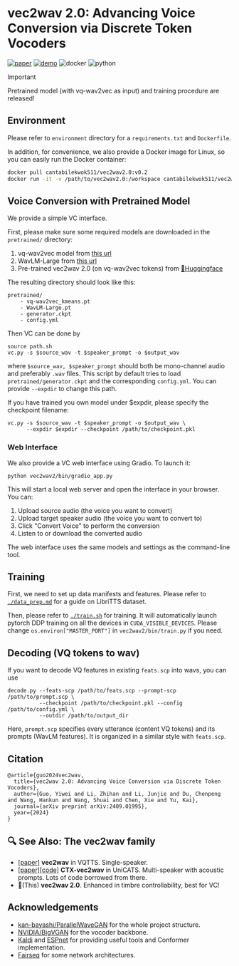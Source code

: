 # vec2wav 2.0: Advancing Voice Conversion via Discrete Token Vocoders

[![paper](https://img.shields.io/badge/paper-arxiv:2409.01995-red?logo=arxiv&logoColor=white)](https://arxiv.org/abs/2409.01995)
[![demo](https://img.shields.io/badge/demo-page-green)](https://cantabile-kwok.github.io/vec2wav2/)
![docker](https://img.shields.io/badge/Docker-blue?logo=docker&logoColor=white)
![python](https://img.shields.io/badge/Python_3.10-orange?logo=python&logoColor=white)

> [!IMPORTANT] 
> Pretrained model (with vq-wav2vec as input) and training procedure are released!

## Environment

Please refer to `environment` directory for a `requirements.txt` and `Dockerfile`.

In addition, for convenience, we also provide a Docker image for Linux, so you can easily run the Docker container:

```sh
docker pull cantabilekwok511/vec2wav2.0:v0.2
docker run -it -v /path/to/vec2wav2.0:/workspace cantabilekwok511/vec2wav2.0:v0.2
```

## Voice Conversion with Pretrained Model
We provide a simple VC interface.

First, please make sure some required models are downloaded in the `pretrained/` directory:

1. vq-wav2vec model from [this url](https://dl.fbaipublicfiles.com/fairseq/wav2vec/vq-wav2vec_kmeans.pt)
2. WavLM-Large from [this url](https://github.com/microsoft/unilm/blob/master/wavlm/README.md)
3. Pre-trained vec2wav 2.0 (on vq-wav2vec tokens) from [🤗Huggingface](https://huggingface.co/cantabile-kwok/vec2wav2.0/tree/main)

The resulting directory should look like this:
```
pretrained/
    - vq-wav2vec_kmeans.pt 
    - WavLM-Large.pt 
    - generator.ckpt
    - config.yml
```

Then VC can be done by
```
source path.sh
vc.py -s $source_wav -t $speaker_prompt -o $output_wav
```
where `$source_wav, $speaker_prompt` should both be mono-channel audio and preferably `.wav` files.
This script by default tries to load `pretrained/generator.ckpt` and the corresponding `config.yml`. You can provide `--expdir` to change this path.

If you have trained you own model under $expdir, please specify the checkpoint filename:
```
vc.py -s $source_wav -t $speaker_prompt -o $output_wav \
      --expdir $expdir --checkpoint /path/to/checkpoint.pkl
```

### Web Interface

We also provide a VC web interface using Gradio. To launch it:

```
python vec2wav2/bin/gradio_app.py
```

This will start a local web server and open the interface in your browser. You can:
1. Upload source audio (the voice you want to convert)
2. Upload target speaker audio (the voice you want to convert to)
3. Click "Convert Voice" to perform the conversion
4. Listen to or download the converted audio

The web interface uses the same models and settings as the command-line tool.


## Training
First, we need to set up data manifests and features. Please refer to [`./data_prep.md`](./data_prep.md) for a guide on LibriTTS dataset.

Then, please refer to [`./train.sh`](./train.sh) for training. It will automatically launch pytorch DDP training on all the devices in `CUDA_VISIBLE_DEVICES`. Please change `os.environ["MASTER_PORT"]` in `vec2wav2/bin/train.py` if you need.

## Decoding (VQ tokens to wav)

If you want to decode VQ features in existing `feats.scp` into wavs, you can use
```
decode.py --feats-scp /path/to/feats.scp --prompt-scp /path/to/prompt.scp \
          --checkpoint /path/to/checkpoint.pkl --config /path/to/config.yml \
          --outdir /path/to/output_dir
```
Here, `prompt.scp` specifies every utterance (content VQ tokens) and its prompts (WavLM features). It is organized in a similar style with `feats.scp`.

## Citation
```
@article{guo2024vec2wav,
  title={vec2wav 2.0: Advancing Voice Conversion via Discrete Token Vocoders},
  author={Guo, Yiwei and Li, Zhihan and Li, Junjie and Du, Chenpeng and Wang, Hankun and Wang, Shuai and Chen, Xie and Yu, Kai},
  journal={arXiv preprint arXiv:2409.01995},
  year={2024}
}
```

## 🔍 See Also: The vec2wav family
<!-- As the name implies, "vec" means code-vectors (with speech discrete tokens), and "wav" means the corresponding wavforms.  -->
<!-- The vec2wav family are speech token vocoders that are important modules in speech generation based on discrete tokens (esp. semantic tokens!). -->

* [[paper]](https://arxiv.org/abs/2204.00768) **vec2wav** in VQTTS. Single-speaker.
* [[paper]](https://ojs.aaai.org/index.php/AAAI/article/view/29747)[[code]](https://github.com/X-LANCE/UniCATS-CTX-vec2wav) **CTX-vec2wav** in UniCATS. Multi-speaker with acoustic prompts. Lots of code borrowed from there.
* 🌟(This) **vec2wav 2.0**. Enhanced in timbre controllability, best for VC!

## Acknowledgements

* [kan-bayashi/ParallelWaveGAN](https://github.com/kan-bayashi/ParallelWaveGAN) for the whole project structure.
* [NVIDIA/BigVGAN](https://github.com/NVIDIA/BigVGAN) for the vocoder backbone.
* [Kaldi](https://github.com/kaldi-asr/kaldi) and [ESPnet](https://github.com/espnet/espnet) for providing useful tools and Conformer implementation.
* [Fairseq](https://github.com/facebookresearch/fairseq) for some network architectures.
